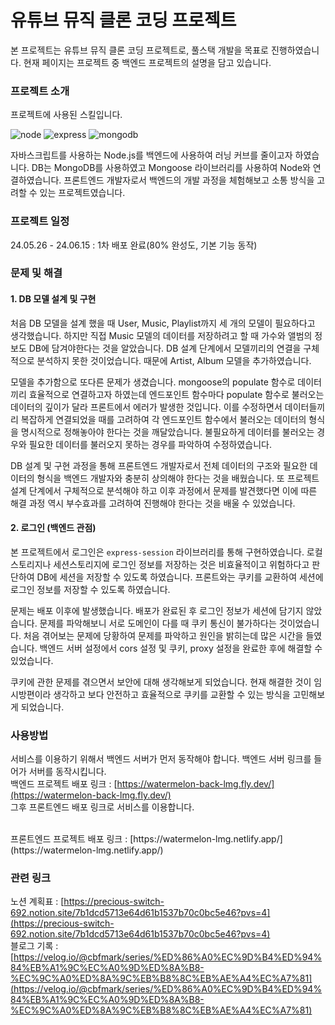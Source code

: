 # 유튜브 뮤직 클론 코딩 프로젝트

본 프로젝트는 유튜브 뮤직 클론 코딩 프로젝트로, 풀스택 개발을 목표로 진행하였습니다. 현재 페이지는 프로젝트 중 백엔드 프로젝트의 설명을 담고 있습니다.

### 프로젝트 소개
프로젝트에 사용된 스킬입니다.
<br/>

![node](https://img.shields.io/badge/Node.js-5FA04E.svg?style=for-the-badge&logo=nodedotjs&logoColor=white)
![express](https://img.shields.io/badge/Express-000000.svg?style=for-the-badge&logo=Express&logoColor=white)
![mongodb](https://img.shields.io/badge/MongoDB-47A248.svg?style=for-the-badge&logo=MongoDB&logoColor=white)
<br/>

자바스크립트를 사용하는 Node.js를 백엔드에 사용하여 러닝 커브를 줄이고자 하였습니다. DB는 MongoDB를 사용하였고 Mongoose 라이브러리를 사용하여 Node와 연결하였습니다.
프론트엔드 개발자로서 백엔드의 개발 과정을 체험해보고 소통 방식을 고려할 수 있는 프로젝트였습니다.
<br/>

### 프로젝트 일정
24.05.26 - 24.06.15 : 1차 배포 완료(80% 완성도, 기본 기능 동작)

### 문제 및 해결
#### 1. DB 모델 설계 및 구현
처음 DB 모델을 설계 했을 때 User, Music, Playlist까지 세 개의 모델이 필요하다고 생각했습니다. 하지만 직접 Music 모델의 데이터를 저장하려고 할 때 가수와 앨범의 정보도 DB에 담겨야한다는 것을 알았습니다. DB 설계 단계에서 모델끼리의 연결을 구체적으로 분석하지 못한 것이었습니다. 때문에 Artist, Album 모델을 추가하였습니다. 

모델을 추가함으로 또다른 문제가 생겼습니다. mongoose의 populate 함수로 데이터끼리 효율적으로 연결하고자 하였는데 엔드포인트 함수마다 populate 함수로 불러오는 데이터의 깊이가 달라 프론트에서 에러가 발생한 것입니다. 이를 수정하면서 데이터들끼리 복잡하게 연결되었을 때를 고려하여 각 엔드포인트 함수에서 불러오는 데이터의 형식을 명시적으로 정해놓아야 한다는 것을 깨달았습니다. 불필요하게 데이터를 불러오는 경우와 필요한 데이터를 불러오지 못하는 경우를 파악하여 수정하였습니다.

DB 설계 및 구현 과정을 통해 프론트엔드 개발자로서 전체 데이터의 구조와 필요한 데이터의 형식을 백엔드 개발자와 충분히 상의해야 한다는 것을 배웠습니다. 또 프로젝트 설계 단계에서 구체적으로 분석해야 하고 이후 과정에서 문제를 발견했다면 이에 따른 해결 과정 역시 부수효과를 고려하여 진행해야 한다는 것을 배울 수 있었습니다.

#### 2. 로그인 (백엔드 관점)
본 프로젝트에서 로그인은 `express-session` 라이브러리를 통해 구현하였습니다. 로컬스토리지나 세션스토리지에 로그인 정보를 저장하는 것은 비효율적이고 위험하다고 판단하여 DB에 세션을 저장할 수 있도록 하였습니다. 프론트와는 쿠키를 교환하여 세션에 로그인 정보를 저장할 수 있도록 하였습니다. 

문제는 배포 이후에 발생했습니다. 배포가 완료된 후 로그인 정보가 세션에 담기지 않았습니다. 문제를 파악해보니 서로 도메인이 다를 때 쿠키 통신이 불가하다는 것이었습니다. 처음 겪어보는 문제에 당황하여 문제를 파악하고 원인을 밝히는데 많은 시간을 들였습니다. 백엔드 서버 설정에서 cors 설정 및 쿠키, proxy 설정을 완료한 후에 해결할 수 있었습니다.

쿠키에 관한 문제를 겪으면서 보안에 대해 생각해보게 되었습니다. 현재 해결한 것이 임시방편이라 생각하고 보다 안전하고 효율적으로 쿠키를 교환할 수 있는 방식을 고민해보게 되었습니다.
<br/>

### 사용방법
서비스를 이용하기 위해서 백엔드 서버가 먼저 동작해야 합니다. 백엔드 서버 링크를 들어가 서버를 동작시킵니다.
<br/>
백엔드 프로젝트 배포 링크 : [https://watermelon-back-lmg.fly.dev/](https://watermelon-back-lmg.fly.dev/)
<br/>
그후 프론트엔드 배포 링크로 서비스를 이용합니다.


<br/>
프론트엔드 프로젝트 배포 링크 : [https://watermelon-lmg.netlify.app/](https://watermelon-lmg.netlify.app/)
<br/>

### 관련 링크
노션 계획표 : [https://precious-switch-692.notion.site/7b1dcd5713e64d61b1537b70c0bc5e46?pvs=4](https://precious-switch-692.notion.site/7b1dcd5713e64d61b1537b70c0bc5e46?pvs=4)<br/>
블로그 기록 : [https://velog.io/@cbfmark/series/%ED%86%A0%EC%9D%B4%ED%94%84%EB%A1%9C%EC%A0%9D%ED%8A%B8-%EC%9C%A0%ED%8A%9C%EB%B8%8C%EB%AE%A4%EC%A7%81](https://velog.io/@cbfmark/series/%ED%86%A0%EC%9D%B4%ED%94%84%EB%A1%9C%EC%A0%9D%ED%8A%B8-%EC%9C%A0%ED%8A%9C%EB%B8%8C%EB%AE%A4%EC%A7%81)

